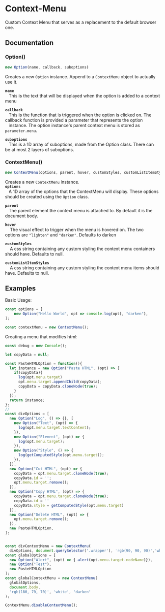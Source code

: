 # Context-Menu
Custom Context Menu that serves as a replacement to the default browser one.
## Documentation
### Option()
```javascript 
new Option(name, callback, suboptions)
```
Creates a new ```Option``` instance. Append to a ```ContextMenu``` object  to actually use it.   

**```name```**  
&nbsp;&nbsp;&nbsp;This is the text that will be displayed when the option is added to a context menu  

**```callback```**  
&nbsp;&nbsp;&nbsp;This is the function that is triggered when the option is clicked on. The callback function is provided a parameter that represents the option    
&nbsp;&nbsp;&nbsp;instance. The option instance's parent context menu is stored as ```parameter.menu```.   

**```suboptions```**  
&nbsp;&nbsp;&nbsp;This is a 1D array of suboptions, made from the Option class. There can be at most 2 layers of suboptions.  
### ContextMenu()
```javascript
new ContextMenu(options, parent, hover, customStyles, customListItemStyles);
```
Creates a new ```ContextMenu``` instance.  
**```options```**  
&nbsp;&nbsp;&nbsp;A 1D array of the options that the ContextMenu will display. These options should be created using the ```Option``` class.  

**```parent```**  
&nbsp;&nbsp;&nbsp;The parent element the context menu is attached to. By default it is the document body.       

**```hover```**  
&nbsp;&nbsp;&nbsp; The visual effect to trigger when the menu is hovered on. The two options are ```"lighten"``` and ```"darken"```. Defaults to darken

**```customStyles```**  
&nbsp;&nbsp;&nbsp; A css string containing any custom styling the context menu containers should have. Defaults to null.  

**```customListItemStyles```**  
&nbsp;&nbsp;&nbsp; A css string containing any custom styling the context menu items should have. Defaults to null.

## Examples
Basic Usage:
```javascript
const options = [
    new Option("Hello World", opt => console.log(opt), "darken"),
];

const contextMenu = new ContextMenu();
```

Creating a menu that modifies html:
```javascript
const debug = new Console();

let copyData = null;

const PasteHTMLOption = function(){
  let instance = new Option("Paste HTML", (opt) => { 
    if(copyData){
      log(opt.menu.target)
      opt.menu.target.appendChild(copyData);
      copyData = copyData.cloneNode(true);
    }
  });
  return instance;
};
//
const divOptions = [
  new Option("Log", () => {}, [
    new Option("Text", (opt) => {
      log(opt.menu.target.textContent);
    }),
    new Option("Element", (opt) => {
      log(opt.menu.target);
    }),
    new Option("Style", () => {
      log(getComputedStyle(opt.menu.target));
    }),
  ]),
  new Option("Cut HTML", (opt) => {
    copyData = opt.menu.target.cloneNode(true);
    copyData.id = '';
    opt.menu.target.remove();
  }),
  new Option("Copy HTML", (opt) => {
    copyData = opt.menu.target.cloneNode(true);
    copyData.id = ''
    copyData.style = getComputedStyle(opt.menu.target)
  }),
  new Option("Delete HTML", (opt) => { 
    opt.menu.target.remove();  
  }),
  new PasteHTMLOption,
];


const divContextMenu = new ContextMenu(
  divOptions, document.querySelector('.wrapper'), 'rgb(90, 90, 90)','white','darken');
const globalOptions = [
  new Option("Alert", (opt) => { alert(opt.menu.target.nodeName)}),
  new Option("Test"),
  new PasteHTMLOption
];
const globalContextMenu = new ContextMenu(
  globalOptions,
  document.body,
  'rgb(180, 70, 70)', 'white', 'darken'
);

ContextMenu.disableContextMenu();

```
